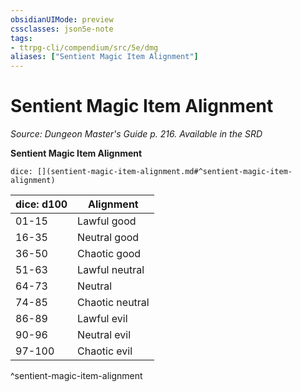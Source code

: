```yaml
---
obsidianUIMode: preview
cssclasses: json5e-note
tags:
- ttrpg-cli/compendium/src/5e/dmg
aliases: ["Sentient Magic Item Alignment"]
---
```

# Sentient Magic Item Alignment
*Source: Dungeon Master's Guide p. 216. Available in the <span title='Systems Reference Document (5.1)'>SRD</span>* 

**Sentient Magic Item Alignment**

`dice: [](sentient-magic-item-alignment.md#^sentient-magic-item-alignment)`

| dice: d100 | Alignment |
|------------|-----------|
| 01-15 | Lawful good |
| 16-35 | Neutral good |
| 36-50 | Chaotic good |
| 51-63 | Lawful neutral |
| 64-73 | Neutral |
| 74-85 | Chaotic neutral |
| 86-89 | Lawful evil |
| 90-96 | Neutral evil |
| 97-100 | Chaotic evil |
^sentient-magic-item-alignment